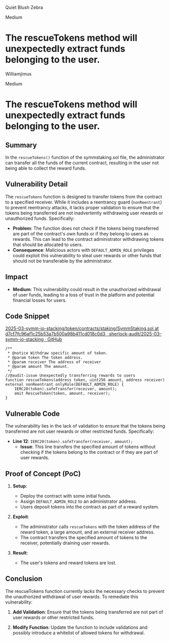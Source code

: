 Quiet Blush Zebra

Medium

# The rescueTokens method will unexpectedly extract funds belonging to the user.

Williamjimus

Medium

# The rescueTokens method will unexpectedly extract funds belonging to the user.

## Summary

In the `rescueTokens()` function of the symmstaking.sol file, the administrator can transfer all the funds of the current contract, resulting in the user not being able to collect the reward funds.

## Vulnerability Detail

The `rescueTokens` function is designed to transfer tokens from the contract to a specified receiver. While it includes a reentrancy guard (`nonReentrant`) to prevent reentrancy attacks, it lacks proper validation to ensure that the tokens being transferred are not inadvertently withdrawing user rewards or unauthorized funds. Specifically:

- **Problem**: The function does not check if the tokens being transferred are part of the contract's own funds or if they belong to users as rewards. This can lead to the contract administrator withdrawing tokens that should be allocated to users.
- **Consequence**: Malicious actors with `DEFAULT_ADMIN_ROLE` privileges could exploit this vulnerability to steal user rewards or other funds that should not be transferable by the administrator.


## Impact

- **Medium**: This vulnerability could result in the unauthorized withdrawal of user funds, leading to a loss of trust in the platform and potential financial losses for users. 

## Code Snippet

[2025-03-symm-io-stacking/token/contracts/staking/SymmStaking.sol at d7cf7fc96af1c25b53a7b500a98b411cd018c0d3 · sherlock-audit/2025-03-symm-io-stacking · GitHub](https://github.com/sherlock-audit/2025-03-symm-io-stacking/blob/d7cf7fc96af1c25b53a7b500a98b411cd018c0d3/token/contracts/staking/SymmStaking.sol#L343)

```solidity
/**
 * @notice Withdraw specific amount of token.
 * @param token The token address.
 * @param receiver The address of receiver
 * @param amount The amount.
 */
//@audit-issue Unexpectedly transferring rewards to users
function rescueTokens(address token, uint256 amount, address receiver) external nonReentrant onlyRole(DEFAULT_ADMIN_ROLE) {
    IERC20(token).safeTransfer(receiver, amount);
    emit RescueToken(token, amount, receiver);
}
```

## Vulnerable Code

The vulnerability lies in the lack of validation to ensure that the tokens being transferred are not user rewards or other restricted funds. Specifically:

- **Line 12**: `IERC20(token).safeTransfer(receiver, amount);`
  - **Issue**: This line transfers the specified amount of tokens without checking if the tokens belong to the contract or if they are part of user rewards.

## Proof of Concept (PoC)

1. **Setup**:
   
   - Deploy the contract with some initial funds.
   - Assign `DEFAULT_ADMIN_ROLE` to an administrator address.
   - Users deposit tokens into the contract as part of a reward system.

2. **Exploit**:
   
   - The administrator calls `rescueTokens` with the token address of the reward token, a large amount, and an external receiver address.
   - The contract transfers the specified amount of tokens to the receiver, potentially draining user rewards.

3. **Result**:
   
   - The user's tokens and reward tokens are lost.

## Conclusion

The rescueTokens function currently lacks the necessary checks to prevent the unauthorized withdrawal of user rewards. To remediate this vulnerability:

1. **Add Validation**:
Ensure that the tokens being transferred are not part of user rewards or other restricted funds.

2. **Modify Function**:
Update the function to include validations and possibly introduce a whitelist of allowed tokens for withdrawal.



